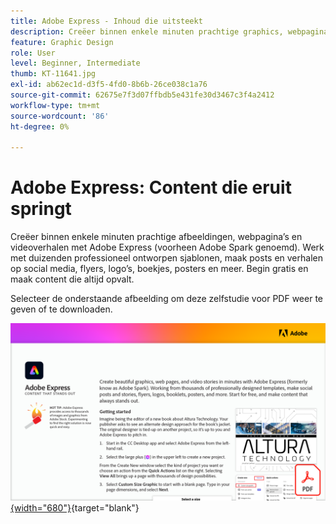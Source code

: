 ```yaml
---
title: Adobe Express - Inhoud die uitsteekt
description: Creëer binnen enkele minuten prachtige graphics, webpagina’s en videoverhalen met Adobe Express
feature: Graphic Design
role: User
level: Beginner, Intermediate
thumb: KT-11641.jpg
exl-id: ab62ec1d-d3f5-4fd0-8b6b-26ce038c1a76
source-git-commit: 62675e7f3d07ffbdb5e431fe30d3467c3f4a2412
workflow-type: tm+mt
source-wordcount: '86'
ht-degree: 0%

---
```


# Adobe Express: Content die eruit springt

Creëer binnen enkele minuten prachtige afbeeldingen, webpagina’s en videoverhalen met Adobe Express (voorheen Adobe Spark genoemd). Werk met duizenden professioneel ontworpen sjablonen, maak posts en verhalen op social media, flyers, logo’s, boekjes, posters en meer. Begin gratis en maak content die altijd opvalt.

Selecteer de onderstaande afbeelding om deze zelfstudie voor PDF weer te geven of te downloaden.

[![&#x200B; Eerste paginabeeld van leerprogramma &#x200B;](assets/Adobe-Express-content-that-stands-out.png){width="680"}](assets/Adobe-Express-content-that-stands-out.pdf){target="blank"}

